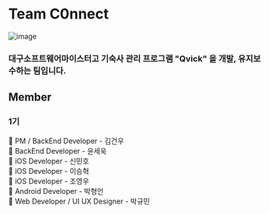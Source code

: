 # Team C0nnect

![image](https://github.com/Team-C0nnect/.github/assets/76110334/01492325-b536-4b50-b9b1-2b7cc3955812)

<h3> 대구소프트웨어마이스터고 기숙사 관리 프로그램 "Qvick" 을 개발, 유지보수하는 팀입니다. </h3>

## Member
### 1기 
📌 PM / BackEnd Developer - 김건우 <br>
📌 BackEnd Developer - 윤세욱 <br>
📌 iOS Developer - 신민호 <br>
📌 iOS Developer - 이승혁 <br>
📌 iOS Developer - 조영우 <br>
📌 Android Developer - 박형언 <br>
📌 Web Developer / UI UX Designer - 박규민 <br>
